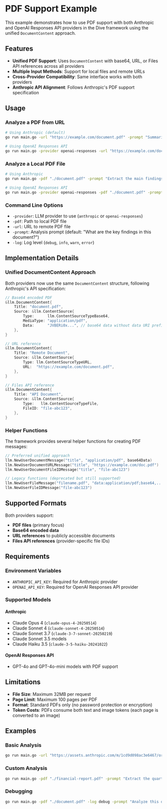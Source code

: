 # PDF Support Example

This example demonstrates how to use PDF support with both Anthropic and OpenAI Responses API providers in the Dive framework using the unified `DocumentContent` approach.

## Features

- **Unified PDF Support**: Uses `DocumentContent` with base64, URL, or Files API references across all providers
- **Multiple Input Methods**: Support for local files and remote URLs
- **Cross-Provider Compatibility**: Same interface works with both providers
- **Anthropic API Alignment**: Follows Anthropic's PDF support specification

## Usage

### Analyze a PDF from URL

```bash
# Using Anthropic (default)
go run main.go -url "https://example.com/document.pdf" -prompt "Summarize this document"

# Using OpenAI Responses API
go run main.go -provider openai-responses -url "https://example.com/document.pdf" -prompt "What are the key points?"
```

### Analyze a Local PDF File

```bash
# Using Anthropic
go run main.go -pdf "./document.pdf" -prompt "Extract the main findings"

# Using OpenAI Responses API
go run main.go -provider openai-responses -pdf "./document.pdf" -prompt "List the conclusions"
```

### Command Line Options

- `-provider`: LLM provider to use (`anthropic` or `openai-responses`)
- `-pdf`: Path to local PDF file
- `-url`: URL to remote PDF file
- `-prompt`: Analysis prompt (default: "What are the key findings in this document?")
- `-log`: Log level (`debug`, `info`, `warn`, `error`)

## Implementation Details

### Unified DocumentContent Approach

Both providers now use the same `DocumentContent` structure, following Anthropic's API specification:

```go
// Base64 encoded PDF
&llm.DocumentContent{
    Title: "document.pdf",
    Source: &llm.ContentSource{
        Type:      llm.ContentSourceTypeBase64,
        MediaType: "application/pdf",
        Data:      "JVBERi0x...", // base64 data without data URI prefix
    },
}

// URL reference
&llm.DocumentContent{
    Title: "Remote Document",
    Source: &llm.ContentSource{
        Type: llm.ContentSourceTypeURL,
        URL:  "https://example.com/document.pdf",
    },
}

// Files API reference
&llm.DocumentContent{
    Title: "API Document",
    Source: &llm.ContentSource{
        Type:   llm.ContentSourceTypeFile,
        FileID: "file-abc123",
    },
}
```

### Helper Functions

The framework provides several helper functions for creating PDF messages:

```go
// Preferred unified approach
llm.NewUserDocumentMessage("title", "application/pdf", base64Data)
llm.NewUserDocumentURLMessage("title", "https://example.com/doc.pdf")
llm.NewUserDocumentFileIDMessage("title", "file-abc123")

// Legacy functions (deprecated but still supported)
llm.NewUserFileMessage("filename.pdf", "data:application/pdf;base64,...")
llm.NewUserFileIDMessage("file-abc123")
```

## Supported Formats

Both providers support:
- **PDF files** (primary focus)
- **Base64 encoded data**
- **URL references** to publicly accessible documents
- **Files API references** (provider-specific file IDs)

## Requirements

### Environment Variables

- `ANTHROPIC_API_KEY`: Required for Anthropic provider
- `OPENAI_API_KEY`: Required for OpenAI Responses API provider

### Supported Models

#### Anthropic
- Claude Opus 4 (`claude-opus-4-20250514`)
- Claude Sonnet 4 (`claude-sonnet-4-20250514`)
- Claude Sonnet 3.7 (`claude-3-7-sonnet-20250219`)
- Claude Sonnet 3.5 models
- Claude Haiku 3.5 (`claude-3-5-haiku-20241022`)

#### OpenAI Responses API
- GPT-4o and GPT-4o-mini models with PDF support

## Limitations

- **File Size**: Maximum 32MB per request
- **Page Limit**: Maximum 100 pages per PDF
- **Format**: Standard PDFs only (no password protection or encryption)
- **Token Costs**: PDFs consume both text and image tokens (each page is converted to an image)

## Examples

### Basic Analysis

```bash
go run main.go -url "https://assets.anthropic.com/m/1cd9d098ac3e6467/original/Claude-3-Model-Card-October-Addendum.pdf"
```

### Custom Analysis

```bash
go run main.go -pdf "./financial-report.pdf" -prompt "Extract the quarterly revenue figures and growth percentages"
```

### Debugging

```bash
go run main.go -pdf "./document.pdf" -log debug -prompt "Analyze this document"
``` 